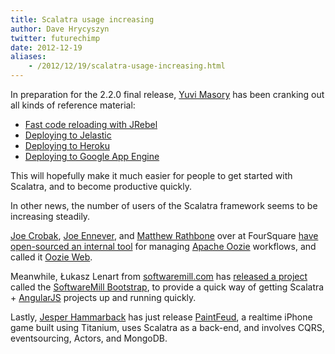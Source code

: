 ```yaml
---
title: Scalatra usage increasing
author: Dave Hrycyszyn
twitter: futurechimp
date: 2012-12-19
aliases:
    - /2012/12/19/scalatra-usage-increasing.html
---
```


In preparation for the 2.2.0 final release, [Yuvi Masory](http://yuvimasory.com/) has been cranking out all kinds of reference material:

* [Fast code reloading with JRebel](http://scalatra.org/2.2/getting-started/jrebel.html)
* [Deploying to Jelastic](http://scalatra.org/2.2/guides/deployment/jelastic.html)
* [Deploying to Heroku](http://scalatra.org/2.2/guides/deployment/heroku.html)
* [Deploying to Google App Engine](http://scalatra.org/2.2/guides/deployment/google-app-engine.html)

This will hopefully make it much easier for people to get started with Scalatra, and to become productive quickly.

In other news, the number of users of the Scalatra framework seems to be increasing steadily.

[Joe Crobak](http://twitter.com/joecrobak), [Joe Ennever](http://twitter.com/TDJoe), and [Matthew Rathbone](http://twitter.com/rathboma) over at FourSquare [have open-sourced an internal tool](http://engineering.foursquare.com/2012/10/16/open-sourcing-our-dashboard-for-apache-oozie/) for managing [Apache Oozie](https://oozie.apache.org/) workflows, and called it [Oozie Web](https://github.com/foursquare/oozie-web).

Meanwhile, Łukasz Lenart from [softwaremill.com](http://softwaremill.com/) has [released a project](http://softwaremill.com/bootstrap-goes-open-source) called the [SoftwareMill Bootstrap](https://github.com/softwaremill/bootstrap), to provide a quick way of getting Scalatra + [AngularJS](http://angularjs.org/) projects up and running quickly.

Lastly, [Jesper Hammarback](http://twitter.com/hammarback) has just release [PaintFeud](http://www.paintfeud.com), a realtime iPhone game built using Titanium, uses Scalatra as a back-end, and involves CQRS, eventsourcing, Actors, and MongoDB.
